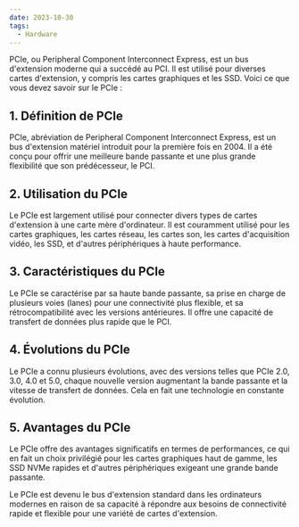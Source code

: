 ```yaml
---
date: 2023-10-30
tags:
  - Hardware
---
```


PCIe, ou Peripheral Component Interconnect Express, est un bus d'extension moderne qui a succédé au PCI. Il est utilisé pour diverses cartes d'extension, y compris les cartes graphiques et les SSD. Voici ce que vous devez savoir sur le PCIe :

## **1. Définition de PCIe**

PCIe, abréviation de Peripheral Component Interconnect Express, est un bus d'extension matériel introduit pour la première fois en 2004. Il a été conçu pour offrir une meilleure bande passante et une plus grande flexibilité que son prédécesseur, le PCI.

## **2. Utilisation du PCIe**

Le PCIe est largement utilisé pour connecter divers types de cartes d'extension à une carte mère d'ordinateur. Il est couramment utilisé pour les cartes graphiques, les cartes réseau, les cartes son, les cartes d'acquisition vidéo, les SSD, et d'autres périphériques à haute performance.

## **3. Caractéristiques du PCIe**

Le PCIe se caractérise par sa haute bande passante, sa prise en charge de plusieurs voies (lanes) pour une connectivité plus flexible, et sa rétrocompatibilité avec les versions antérieures. Il offre une capacité de transfert de données plus rapide que le PCI.

## **4. Évolutions du PCIe**

Le PCIe a connu plusieurs évolutions, avec des versions telles que PCIe 2.0, 3.0, 4.0 et 5.0, chaque nouvelle version augmentant la bande passante et la vitesse de transfert de données. Cela en fait une technologie en constante évolution.

## **5. Avantages du PCIe**

Le PCIe offre des avantages significatifs en termes de performances, ce qui en fait un choix privilégié pour les cartes graphiques haut de gamme, les SSD NVMe rapides et d'autres périphériques exigeant une grande bande passante.

Le PCIe est devenu le bus d'extension standard dans les ordinateurs modernes en raison de sa capacité à répondre aux besoins de connectivité rapide et flexible pour une variété de cartes d'extension.